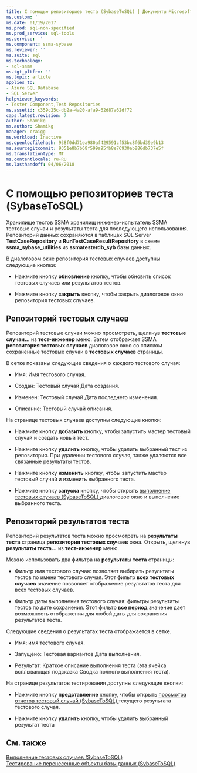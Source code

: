 ```yaml
---
title: С помощью репозиториев теста (SybaseToSQL) | Документы Microsoft
ms.custom: ''
ms.date: 01/19/2017
ms.prod: sql-non-specified
ms.prod_service: sql-tools
ms.service: ''
ms.component: ssma-sybase
ms.reviewer: ''
ms.suite: sql
ms.technology:
- sql-ssma
ms.tgt_pltfrm: ''
ms.topic: article
applies_to:
- Azure SQL Database
- SQL Server
helpviewer_keywords:
- Tester Component,Test Repositories
ms.assetid: c359c25c-db2a-4a20-afa9-62d87a62df72
caps.latest.revision: 7
author: Shamikg
ms.author: Shamikg
manager: craigg
ms.workload: Inactive
ms.openlocfilehash: 938f0dd71ea980af429591cf53bc8f6bd39e9b13
ms.sourcegitcommit: 9351e8b7b68f599a95fb8e76930ab886db737e5f
ms.translationtype: MT
ms.contentlocale: ru-RU
ms.lasthandoff: 04/06/2018
---
```

# <a name="using-test-repositories-sybasetosql"></a>С помощью репозиториев теста (SybaseToSQL)
Хранилище тестов SSMA хранилищ инженер-испытатель SSMA тестовые случаи и результаты теста для последующего использования. Репозиторий данных сохраняются в таблицах SQL Server **TestCaseRepository** и **RunTestCaseResultRepository** в схеме **ssma_sybase_utilities** из **ssmatesterdb_syb** базы данных.  
  
В диалоговом окне репозитория тестовых случаев доступны следующие кнопки:  
  
-   Нажмите кнопку **обновление** кнопку, чтобы обновить список тестовых случаев или результатов тестов.  
  
-   Нажмите кнопку **закрыть** кнопку, чтобы закрыть диалоговое окно репозитория тестовых случаев.  
  
## <a name="test-cases-repository"></a>Репозиторий тестовых случаев  
Репозиторий тестовые случаи можно просмотреть, щелкнув **тестовые случаи...** из **тест-инженер** меню. Затем отображает SSMA **репозитория тестовых случаев** диалоговое окно со списком сохраненные тестовые случаи в **тестовых случаев** страницы.  
  
В сетке показаны следующие сведения о каждого тестового случая:  
  
-   Имя: Имя тестового случая.  
  
-   Создан: Тестовый случай Дата создания.  
  
-   Изменен: Тестовый случай Дата последнего изменения.  
  
-   Описание: Тестовый случай описания.  
  
На странице тестовых случаев доступны следующие кнопки:  
  
-   Нажмите кнопку **добавить** кнопку, чтобы запустить мастер тестовый случай и создать новый тест.  
  
-   Нажмите кнопку **удалить** кнопку, чтобы удалить выбранный тест из репозитория. При удалении тестового случая, также удаляются все связанные результаты тестов.  
  
-   Нажмите кнопку **изменить** кнопку, чтобы запустить мастер тестовый случай и изменить выбранного теста.  
  
-   Нажмите кнопку **запуска** кнопку, чтобы открыть [выполнение тестовых случаев &#40;SybaseToSQL&#41; ](../../ssma/sybase/running-test-cases-sybasetosql.md) диалоговое окно и выполнение выбранного теста.  
  
## <a name="test-results-repository"></a>Репозиторий результатов теста  
Репозиторий результатов теста можно просмотреть на **результаты теста** страница **репозитория тестовых случаев** окна. Открыть, щелкнув **результаты теста...** из **тест-инженер** меню.  
  
Можно использовать два фильтра на **результаты теста** страницы:  
  
-   Фильтр имя тестового случая: позволяет выбирать результаты тестов по имени тестового случая. Этот фильтр **всех тестовых случаев** значение позволяет отображение результатов теста для всех тестовых случаев.  
  
-   Фильтр даты выполнения тестового случая: фильтры результаты тестов по дате сохранения. Этот фильтр **все период** значение дает возможность отображения для любой даты для сохранения результатов теста.  
  
Следующие сведения о результатах теста отображается в сетке.  
  
-   Имя: имя тестового случая.  
  
-   Запущено: Тестовая вариантов Дата выполнения.  
  
-   Результат: Краткое описание выполнения теста (эта ячейка всплывающая подсказка Сводка полного выполнения теста).  
  
На странице результатов тестирования доступны следующие кнопки:  
  
-   Нажмите кнопку **представление** кнопку, чтобы открыть [просмотра отчетов тестовый случай &#40;SybaseToSQL&#41; ](../../ssma/sybase/viewing-test-case-reports-sybasetosql.md) текущего результата тестового случая.  
  
-   Нажмите кнопку **удалить** кнопку, чтобы удалить выбранный результат теста  
  
## <a name="see-also"></a>См. также  
[Выполнение тестовых случаев &#40;SybaseToSQL&#41;](../../ssma/sybase/running-test-cases-sybasetosql.md)  
[Тестирование перенесенные объекты базы данных &#40;SybaseToSQL&#41;](../../ssma/sybase/testing-migrated-database-objects-sybasetosql.md)  
  
